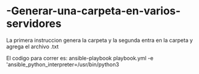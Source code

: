 # -Generar-una-carpeta-en-varios-servidores

La primera instruccion genera la carpeta y la segunda entra en la carpeta y agrega el archivo .txt


El codigo para correr es:
ansible-playbook playbook.yml -e 'ansible_python_interpreter=/usr/bin/python3
